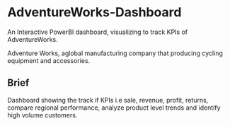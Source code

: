 # AdventureWorks-Dashboard
An Interactive PowerBI dashboard, visualizing to track KPIs of AdventureWorks.

Adventure Works, aglobal manufacturing company that producing cycling equipment and accessories.

## Brief
Dashboard showing the track if KPIs i.e sale, revenue, profit, returns, compare regional performance, analyze product level trends and identify high volume customers.
